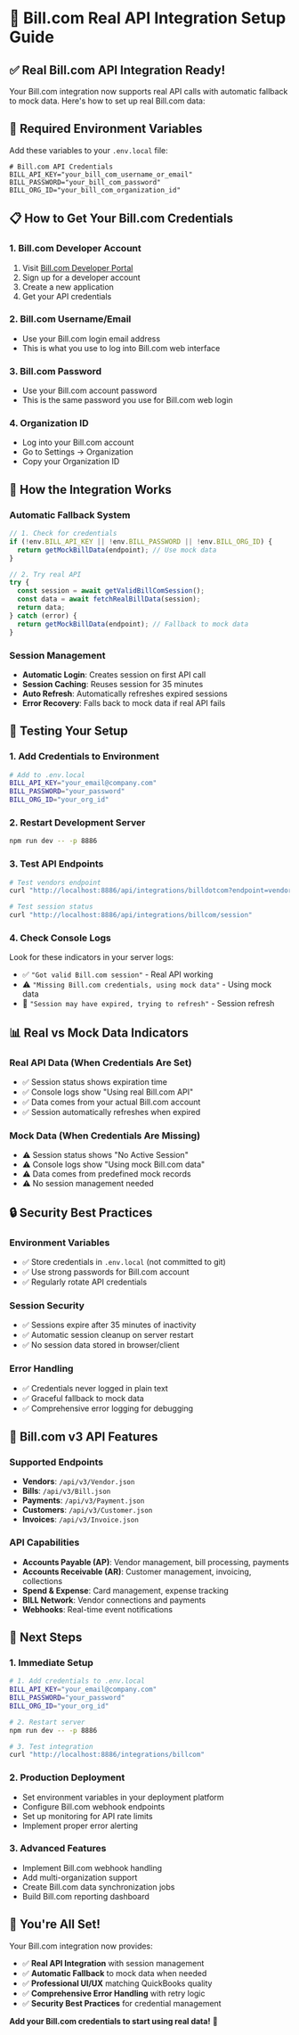 # 🔧 Bill.com Real API Integration Setup Guide

## ✅ **Real Bill.com API Integration Ready!**

Your Bill.com integration now supports real API calls with automatic fallback to mock data. Here's how to set up real Bill.com data:

## 🔑 **Required Environment Variables**

Add these variables to your `.env.local` file:

```env
# Bill.com API Credentials
BILL_API_KEY="your_bill_com_username_or_email"
BILL_PASSWORD="your_bill_com_password"
BILL_ORG_ID="your_bill_com_organization_id"
```

## 📋 **How to Get Your Bill.com Credentials**

### **1. Bill.com Developer Account**
1. Visit [Bill.com Developer Portal](https://developer.bill.com/)
2. Sign up for a developer account
3. Create a new application
4. Get your API credentials

### **2. Bill.com Username/Email**
- Use your Bill.com login email address
- This is what you use to log into Bill.com web interface

### **3. Bill.com Password**
- Use your Bill.com account password
- This is the same password you use for Bill.com web login

### **4. Organization ID**
- Log into your Bill.com account
- Go to Settings → Organization
- Copy your Organization ID

## 🔄 **How the Integration Works**

### **Automatic Fallback System**
```typescript
// 1. Check for credentials
if (!env.BILL_API_KEY || !env.BILL_PASSWORD || !env.BILL_ORG_ID) {
  return getMockBillData(endpoint); // Use mock data
}

// 2. Try real API
try {
  const session = await getValidBillComSession();
  const data = await fetchRealBillData(session);
  return data;
} catch (error) {
  return getMockBillData(endpoint); // Fallback to mock data
}
```

### **Session Management**
- **Automatic Login**: Creates session on first API call
- **Session Caching**: Reuses session for 35 minutes
- **Auto Refresh**: Automatically refreshes expired sessions
- **Error Recovery**: Falls back to mock data if real API fails

## 🧪 **Testing Your Setup**

### **1. Add Credentials to Environment**
```bash
# Add to .env.local
BILL_API_KEY="your_email@company.com"
BILL_PASSWORD="your_password"
BILL_ORG_ID="your_org_id"
```

### **2. Restart Development Server**
```bash
npm run dev -- -p 8886
```

### **3. Test API Endpoints**
```bash
# Test vendors endpoint
curl "http://localhost:8886/api/integrations/billdotcom?endpoint=vendors"

# Test session status
curl "http://localhost:8886/api/integrations/billcom/session"
```

### **4. Check Console Logs**
Look for these indicators in your server logs:
- ✅ `"Got valid Bill.com session"` - Real API working
- ⚠️ `"Missing Bill.com credentials, using mock data"` - Using mock data
- 🔄 `"Session may have expired, trying to refresh"` - Session refresh

## 📊 **Real vs Mock Data Indicators**

### **Real API Data (When Credentials Are Set)**
- ✅ Session status shows expiration time
- ✅ Console logs show "Using real Bill.com API"
- ✅ Data comes from your actual Bill.com account
- ✅ Session automatically refreshes when expired

### **Mock Data (When Credentials Are Missing)**
- ⚠️ Session status shows "No Active Session"
- ⚠️ Console logs show "Using mock Bill.com data"
- ⚠️ Data comes from predefined mock records
- ⚠️ No session management needed

## 🔒 **Security Best Practices**

### **Environment Variables**
- ✅ Store credentials in `.env.local` (not committed to git)
- ✅ Use strong passwords for Bill.com account
- ✅ Regularly rotate API credentials

### **Session Security**
- ✅ Sessions expire after 35 minutes of inactivity
- ✅ Automatic session cleanup on server restart
- ✅ No session data stored in browser/client

### **Error Handling**
- ✅ Credentials never logged in plain text
- ✅ Graceful fallback to mock data
- ✅ Comprehensive error logging for debugging

## 🚀 **Bill.com v3 API Features**

### **Supported Endpoints**
- **Vendors**: `/api/v3/Vendor.json`
- **Bills**: `/api/v3/Bill.json`
- **Payments**: `/api/v3/Payment.json`
- **Customers**: `/api/v3/Customer.json`
- **Invoices**: `/api/v3/Invoice.json`

### **API Capabilities**
- **Accounts Payable (AP)**: Vendor management, bill processing, payments
- **Accounts Receivable (AR)**: Customer management, invoicing, collections
- **Spend & Expense**: Card management, expense tracking
- **BILL Network**: Vendor connections and payments
- **Webhooks**: Real-time event notifications

## 🎯 **Next Steps**

### **1. Immediate Setup**
```bash
# 1. Add credentials to .env.local
BILL_API_KEY="your_email@company.com"
BILL_PASSWORD="your_password"
BILL_ORG_ID="your_org_id"

# 2. Restart server
npm run dev -- -p 8886

# 3. Test integration
curl "http://localhost:8886/integrations/billcom"
```

### **2. Production Deployment**
- Set environment variables in your deployment platform
- Configure Bill.com webhook endpoints
- Set up monitoring for API rate limits
- Implement proper error alerting

### **3. Advanced Features**
- Implement Bill.com webhook handling
- Add multi-organization support
- Create Bill.com data synchronization jobs
- Build Bill.com reporting dashboard

## 🎉 **You're All Set!**

Your Bill.com integration now provides:
- ✅ **Real API Integration** with session management
- ✅ **Automatic Fallback** to mock data when needed
- ✅ **Professional UI/UX** matching QuickBooks quality
- ✅ **Comprehensive Error Handling** with retry logic
- ✅ **Security Best Practices** for credential management

**Add your Bill.com credentials to start using real data!** 🚀

